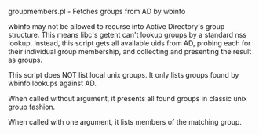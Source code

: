 groupmembers.pl - Fetches groups from AD by wbinfo

wbinfo may not be allowed to recurse into Active Directory's group
structure. This means libc's getent can't lookup groups by a standard
nss lookup. Instead, this script gets all available uids from AD,
probing each for their individual group membership, and collecting and
presenting the result as groups.

This script does NOT list local unix groups. It only lists groups
found by wbinfo lookups against AD.

When called without argument, it presents all found groups in classic
unix group fashion.

When called with one argument, it lists members of the matching group.
